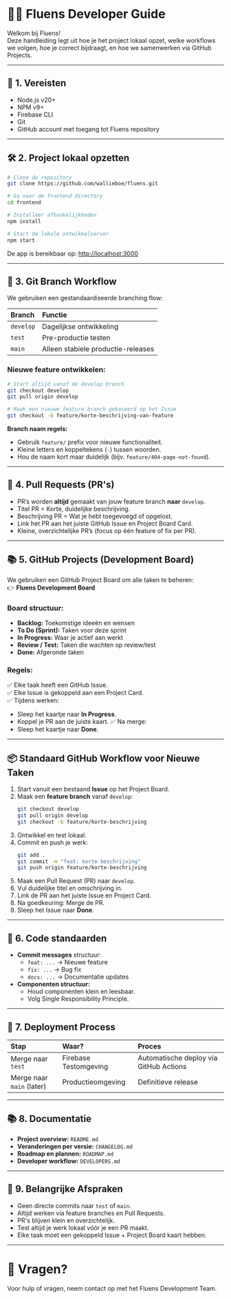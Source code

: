 # 👨‍💻 Fluens Developer Guide

Welkom bij Fluens!  
Deze handleiding legt uit hoe je het project lokaal opzet, welke workflows we volgen, hoe je correct bijdraagt, en hoe we samenwerken via GitHub Projects.

---

## 🚀 1. Vereisten

- Node.js v20+
- NPM v9+
- Firebase CLI
- Git
- GitHub account met toegang tot Fluens repository

---

## 🛠 2. Project lokaal opzetten

```bash
# Clone de repository
git clone https://github.com/wallieboe/fluens.git

# Ga naar de frontend directory
cd frontend

# Installeer afhankelijkheden
npm install

# Start de lokale ontwikkelserver
npm start
```

De app is bereikbaar op: [http://localhost:3000](http://localhost:3000)

---

## 🌳 3. Git Branch Workflow

We gebruiken een gestandaardiseerde branching flow:

| Branch | Functie |
|:--|:--|
| `develop` | Dagelijkse ontwikkeling |
| `test` | Pre-productie testen |
| `main` | Alleen stabiele productie-releases |

### Nieuwe feature ontwikkelen:

```bash
# Start altijd vanaf de develop branch
git checkout develop
git pull origin develop

# Maak een nieuwe feature branch gebaseerd op het Issue
git checkout -b feature/korte-beschrijving-van-feature
```

**Branch naam regels:**
- Gebruik `feature/` prefix voor nieuwe functionaliteit.
- Kleine letters en koppeltekens (`-`) tussen woorden.
- Hou de naam kort maar duidelijk (bijv. `feature/404-page-not-found`).

---

## 🔁 4. Pull Requests (PR's)

- PR’s worden **altijd** gemaakt van jouw feature branch **naar** `develop`.
- Titel PR = Korte, duidelijke beschrijving.
- Beschrijving PR = Wat je hebt toegevoegd of opgelost.
- Link het PR aan het juiste GitHub Issue en Project Board Card.
- Kleine, overzichtelijke PR’s (focus op één feature of fix per PR).

---

## 📚 5. GitHub Projects (Development Board)

We gebruiken een GitHub Project Board om alle taken te beheren:  
👉 **Fluens Development Board**

### Board structuur:

- **Backlog:** Toekomstige ideeën en wensen
- **To Do (Sprint):** Taken voor deze sprint
- **In Progress:** Waar je actief aan werkt
- **Review / Test:** Taken die wachten op review/test
- **Done:** Afgeronde taken

### Regels:

✅ Elke taak heeft een GitHub Issue.  
✅ Elke Issue is gekoppeld aan een Project Card.  
✅ Tijdens werken:
- Sleep het kaartje naar **In Progress**.
- Koppel je PR aan de juiste kaart.
✅ Na merge:
- Sleep het kaartje naar **Done**.

---

## 📦 Standaard GitHub Workflow voor Nieuwe Taken

1. Start vanuit een bestaand **Issue** op het Project Board.
2. Maak een **feature branch** vanaf `develop`:
   ```bash
   git checkout develop
   git pull origin develop
   git checkout -b feature/korte-beschrijving
   ```
3. Ontwikkel en test lokaal.
4. Commit en push je werk:
   ```bash
   git add .
   git commit -m "feat: korte beschrijving"
   git push origin feature/korte-beschrijving
   ```
5. Maak een Pull Request (PR) naar `develop`.
6. Vul duidelijke titel en omschrijving in.
7. Link de PR aan het juiste Issue en Project Card.
8. Na goedkeuring: Merge de PR.
9. Sleep het Issue naar **Done**.

---

## 🧹 6. Code standaarden

- **Commit messages** structuur:
  - `feat: ...` → Nieuwe feature
  - `fix: ...` → Bug fix
  - `docs: ...` → Documentatie updates
- **Componenten structuur:**
  - Houd componenten klein en leesbaar.
  - Volg Single Responsibility Principle.

---

## 🚀 7. Deployment Process

| Stap | Waar? | Proces |
|:--|:--|:--|
| Merge naar `test` | Firebase Testomgeving | Automatische deploy via GitHub Actions |
| Merge naar `main` (later) | Productieomgeving | Definitieve release |

---

## 📚 8. Documentatie

- **Project overview:** `README.md`
- **Veranderingen per versie:** `CHANGELOG.md`
- **Roadmap en plannen:** `ROADMAP.md`
- **Developer workflow:** `DEVELOPERS.md`

---

## 📢 9. Belangrijke Afspraken

- Geen directe commits naar `test` of `main`.
- Altijd werken via feature branches en Pull Requests.
- PR's blijven klein en overzichtelijk.
- Test altijd je werk lokaal vóór je een PR maakt.
- Elke taak moet een gekoppeld Issue + Project Board kaart hebben.

---

# 👋 Vragen?

Voor hulp of vragen, neem contact op met het Fluens Development Team.
